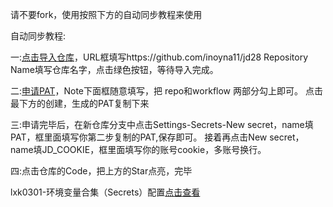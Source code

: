 请不要fork，使用按照下方的自动同步教程来使用





自动同步教程:


一:[点击导入仓库](https://github.com/new/import)，URL框填写https://github.com/inoyna11/jd28
Repository Name填写仓库名字，点击绿色按钮，等待导入完成。





二:[申请PAT](https://github.com/settings/tokens/new)，Note下面框随意填写，把 repo和workflow 两部分勾上即可。
点击最下方的创建，生成的PAT复制下来




三:申请完毕后，在新仓库分支中点击Settings-Secrets-New secret，name填PAT，框里面填写你第二步复制的PAT,保存即可。
接着再点击New secret，name填JD_COOKIE，框里面填写你的账号cookie，多账号换行。




四:点击仓库的Code，把上方的Star点亮，完毕






lxk0301-环境变量合集（Secrets）配置[点击查看](https://github.com/inoyna11/jd28/blob/master/githubAction.md)







